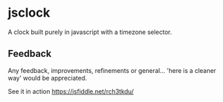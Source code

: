 # jsclock
A clock built purely in javascript with a timezone selector.

## Feedback
Any feedback, improvements, refinements or general... 'here is a cleaner way' would be appreciated.

See it in action
https://jsfiddle.net/rch3tkdu/
